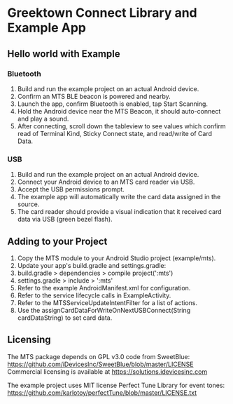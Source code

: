 # Greektown Connect Library and Example App

## Hello world with Example

### Bluetooth
1. Build and run the example project on an actual Android device.
2. Confirm an MTS BLE beacon is powered and nearby.
3. Launch the app, confirm Bluetooth is enabled, tap Start Scanning.
4. Hold the Android device near the MTS Beacon, it should auto-connect and play a sound.
5. After connecting, scroll down the tableview to see values which confirm read of Terminal Kind, Sticky Connect state, and read/write of Card Data.

### USB
1. Build and run the example project on an actual Android device.
2. Connect your Android device to an MTS card reader via USB.
3. Accept the USB permissions prompt.
4. The example app will automatically write the card data assigned in the source.
5. The card reader should provide a visual indication that it received card data via USB (green bezel flash).

## Adding to your Project

1. Copy the MTS module to your Android Studio project (example/mts).
2. Update your app's build.gradle and settings.gradle:
3. build.gradle > dependencies > compile project(':mts')
4. settings.gradle > include > ':mts'
5. Refer to the example AndroidManifest.xml for configuration.
6. Refer to the service lifecycle calls in ExampleActivity.
7. Refer to the MTSServiceUpdateIntentFilter for a list of actions.
8. Use the assignCardDataForWriteOnNextUSBConnect(String cardDataString) to set card data.

## Licensing
The MTS package depends on GPL v3.0 code from SweetBlue:
https://github.com/iDevicesInc/SweetBlue/blob/master/LICENSE
Commercial licensing is available at https://solutions.idevicesinc.com

The example project uses MIT license Perfect Tune Library for event tones:
https://github.com/karlotoy/perfectTune/blob/master/LICENSE.txt
